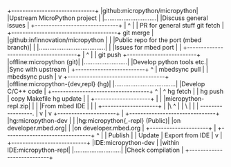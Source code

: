   +------------------------------+
  |github:micropython/micropython|
  |Upstream MicroPython project  |
  |..............................|
  |Discuss general issues        |
  +------------------------------+
            |           ^
            |           | PR for general stuff
  git fetch |    +--------------------------------------+
  git merge |    |github:infinnovation/micropython      |
            |    |Public repo for the port (mbed branch)|
            |    |......................................|
            |    |Issues for mbed port                  |
            |    +--------------------------------------+
            |           ^
            |           | git push
  +-------------------------+
  |offline:micropython (git)|
  |.........................|
  |Develop python tools etc.|
  |Sync with upstream       |
  +-------------------------+
                ^  |
  mbedsync pull |  | mbedsync push
                |  v
  +-----------------------------------+
  |offline:micropython-{dev,repl} (hg)|
  |...................................|
  |Develop C/C++ code                 |
  +-----------------------------------+
            ^  |            ^
  hg fetch  |  | hg push    | copy Makefile
  hg update |  |        +--------------------+
            |  |        |micropython-repl.zip|
            |  |        |From mbed IDE       |
            |  |        +--------------------+
            |  |\           ^
            |  | \          |
            |  |  -----------------.
            |  v            |      v
  +---------------------+   |   +-------------------------------+
  |hg:micropython-dev   |   |   |hg:micropython{,-repl} (Public)|
  |on developer.mbed.org|   |   |on developer.mbed.org          |
  +---------------------+   |   +-------------------------------+
          ^  |              |
  Publish |  | Update       | Export from IDE
          |  v              |
  +---------------------------+
  |IDE:micropython-dev        |
  |within IDE:micropython-repl|
  |...........................|
  |Check compilation          |
  +---------------------------+
